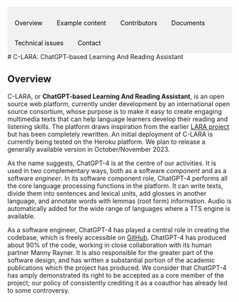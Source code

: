 <div style="overflow: hidden; background-color: #f1f1f1;">

  <a href="index.html" style="float: left; display: block; color: black; text-align: center; padding: 14px 16px; text-decoration: none;">Overview</a>
  <a href="examples.html" style="float: left; display: block; color: black; text-align: center; padding: 14px 16px; text-decoration: none;">Example content</a>
  <a href="collaborators.html" style="float: left; display: block; color: black; text-align: center; padding: 14px 16px; text-decoration: none;">Contributors</a>
  <a href="documents.html" style="float: left; display: block; color: black; text-align: center; padding: 14px 16px; text-decoration: none;">Documents</a>
  <a href="performance.html" style="float: left; display: block; color: black; text-align: center; padding: 14px 16px; text-decoration: none;">Technical issues</a>
  <a href="contact.html" style="float: left; display: block; color: black; text-align: center; padding: 14px 16px; text-decoration: none;">Contact</a>

</div>
# C-LARA: ChatGPT-based Learning And Reading Assistant

## Overview
C-LARA, or **ChatGPT-based Learning And Reading Assistant**, is an open source web platform,
currently under development by an international open source consortium, whose purpose is to 
make it easy to create engaging multimedia texts that can help language learners develop their reading and listening skills.
The platform draws inspiration from the earlier [LARA project](https://www.unige.ch/callector/lara) but has been
completely rewritten. An initial deployment of C-LARA is currently being tested on the Heroku platform. 
We plan to release a generally available version in October/November 2023.

As the name suggests, ChatGPT-4 is at the centre of our activities. It is used in two complementary ways, both 
as a software *component* and as a software *engineer*. In its software component role, ChatGPT-4 performs
all the core language processing functions in the platform. It can write texts, divide them into sentences and 
lexical units, add glosses in another language, and annotate words with lemmas (root form) information.
Audio is automatically added for the wide range of languages where a TTS engine is available.

As a software engineer, ChatGPT-4 has played a central role in creating the codebase, which is freely
accessible on [GitHub](https://github.com/mannyrayner/C-LARA). ChatGPT-4 has produced about 90% 
of the code, working in close collaboration with its human partner Manny Rayner. It is also responsible for the greater 
part of the software design, and has written a substantial portion of the academic publications which
the project has produced. We consider that ChatGPT-4 has amply demonstrated its right to be accepted as 
a core member of the project; our policy of consistently crediting it as a coauthor has already led to 
some controversy.







